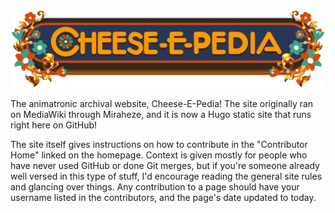 ![image](static/UI/CEPLogo.png)

The animatronic archival website, Cheese-E-Pedia! The site originally ran on MediaWiki through Miraheze, and it is now a Hugo static site that runs right here on GitHub!

The site itself gives instructions on how to contribute in the "Contributor Home" linked on the homepage. Context is given mostly for people who have never used GitHub or done Git merges, but if you're someone already well versed in this type of stuff, I'd encourage reading the general site rules and glancing over things. Any contribution to a page should have your username listed in the contributors, and the page's date updated to today.
